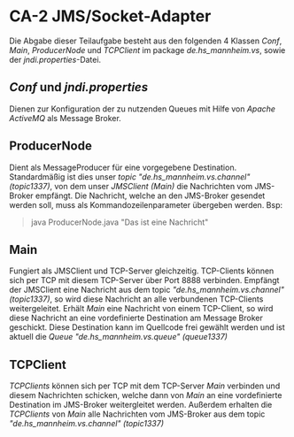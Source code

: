 # CA-2 JMS/Socket-Adapter
Die Abgabe dieser Teilaufgabe besteht aus den folgenden 4 Klassen *Conf*, *Main*, *ProducerNode* und *TCPClient* im package *de.hs_mannheim.vs*, sowie der *jndi.properties*-Datei.

## *Conf* und *jndi.properties*
Dienen zur Konfiguration der zu nutzenden Queues mit Hilfe von *Apache ActiveMQ* als Message Broker.

## ProducerNode
Dient als MessageProducer für eine vorgegebene Destination. Standardmäßig ist dies unser *topic* *"de.hs_mannheim.vs.channel" (topic1337)*, von dem unser *JMSClient (Main)* die Nachrichten vom JMS-Broker empfängt. Die Nachricht, welche an den JMS-Broker gesendet werden soll, muss als Kommandozeilenparameter übergeben werden.
Bsp:
> java ProducerNode.java "Das ist eine Nachricht"

## Main
Fungiert als JMSClient und TCP-Server gleichzeitig. TCP-Clients können sich per TCP mit diesem TCP-Server über Port 8888 verbinden. Empfängt der JMSClient eine Nachricht aus dem topic *"de.hs_mannheim.vs.channel" (topic1337)*, so wird diese Nachricht an alle verbundenen TCP-Clients weitergeleitet. Erhält *Main* eine Nachricht von einem TCP-Client, so wird diese Nachricht an eine vordefinierte Destination am Message Broker geschickt. Diese Destination kann im Quellcode frei gewählt werden und ist aktuell die *Queue* *"de.hs_mannheim.vs.queue" (queue1337)*

## TCPClient
*TCPClients* können sich per TCP mit dem TCP-Server *Main* verbinden und diesem Nachrichten schicken, welche dann von *Main* an eine vordefinierte Destination im JMS-Broker weitergleitet werden. Außerdem erhalten die *TCPClients* von *Main* alle Nachrichten vom JMS-Broker aus dem topic *"de.hs_mannheim.vs.channel" (topic1337)*


